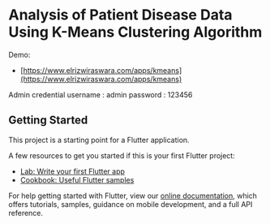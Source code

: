 # Analysis of Patient Disease Data Using K-Means Clustering Algorithm

Demo:
- [https://www.elrizwiraswara.com/apps/kmeans](https://www.elrizwiraswara.com/apps/kmeans)

Admin credential
username : admin
password : 123456

## Getting Started

This project is a starting point for a Flutter application.

A few resources to get you started if this is your first Flutter project:

- [Lab: Write your first Flutter app](https://flutter.dev/docs/get-started/codelab)
- [Cookbook: Useful Flutter samples](https://flutter.dev/docs/cookbook)

For help getting started with Flutter, view our
[online documentation](https://flutter.dev/docs), which offers tutorials,
samples, guidance on mobile development, and a full API reference.
